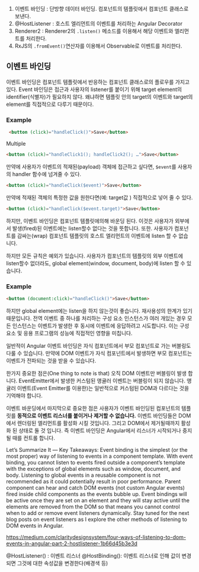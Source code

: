 1. 이벤트 바인딩 : 단방향 데이터 바인딩. 컴포넌트의 템플릿에서 컴포넌트 클래스로 보낸다.
2. @HostListener : 호스트 엘리먼트의 이벤트를 처리하는 Angular Decorator
3. Renderer2 : Renderer2의 `.listen()` 메소드를 이용해서 해당 이벤트와 엘리먼트를 처리한다.
4. RxJS의 `.fromEvent()`연산자를 이용해서 Observable로 이벤트를 처리한다.

## 이벤트 바인딩
이벤트 바인딩은 컴포넌트 템플릿에서 반응하는 컴포넌트 클래스로의 플로우를 가지고 있다.
Event 바인딩은 접근과 사용자의 listener를 붙이기 위해 target element의 identifier(식별자)가 필요하지 않다.
왜냐하면 템플릿 안의 target의 이벤트와 target의 element를 직접적으로 다루기 때문이다.

### Example
```html
 <button (click)="handleClick()">Save</button>
 ```

Multiple
```html
<button (click)="handleClick1(); handleClick2(); …">Save</button>
```

만약에 사용자가 이벤트의 적재된(payload) 객체에 접근하고 싶다면, `$event`를 사용자의 handler 함수에 넘겨줄 수 있다. 
```html
<button (click)="handleClick($event)">Save</button>
```
만약에 적재된 객체의 특정한 값을 원한다면(예: target값 ) 직접적으로 넣어 줄 수 있다.
```html
<button (click)="handleClick($event.target)">Save</button>
```

하지만, 이벤트 바인딩은 컴포넌트 템플릿에의해 바운딩 된다. 이것은 사용자가 외부에서 발생(fired)된 이벤트에는 listen할수 없다는 것을 뜻합니다.
또한. 사용자가 컴포넌트를 감싸는(wrap) 컴포넌트 템플릿의 호스트 엘리먼트의 이벤트에 listen 할 수 없습니다.

하지만 모든 규칙은 예외가 있습니다. 사용자가 컴포넌트의 템플릿의 외부 이벤트에 listen할수 없더라도, global element(window, document, body)에 listen 할 수 있습니다.

### Example
```html
<button (document:click)="handleClick()">Save</button>
```
하지만 global element에는 listen을 하지 않는것이 좋습니다. 재사용성의 한계가 있기 때문입니다.
전역 이벤트 중 하나를 처리하는 구성 요소 인스턴스가 여러 개있는 경우 모든 인스턴스는 이벤트가 발생한 후 동시에 이벤트에 응답하려고 시도합니다. 
이는 구성 요소 및 응용 프로그램의 성능에 직접적인 영향을 미칩니다.

일반적이 Angular 이벤트 바인딩은 자식 컴포넌트에서 부모 컴포넌트로 가는 버블링도 다룰 수 있습니다.
만약에 DOM 이벤트가 자식 컴포넌트에서 발생하면 부모 컴포넌트는 이벤트가 전파되는 것을 받을 수 있습니다.

한가지 중요한 점은(One thing to note is that) 오직 DOM 이벤트만 버블링이 발생 합니다.
EventEmitter에서 발생한 커스텀된 앵귤러 이벤트는 버블링이 되지 않습니다.
앵귤러 이벤트(Event Emitter를 이용한)는 일반적으로 커스텀된 DOM과 다르다는 것을 기억해야 합니다.

이벤트 바운딩에서 마지막으로 중요한 점은 사용자가 이벤트 바인딩된 컴포넌트의 템플릿를 **동적으로 이벤트 리스너를 붙이거나 제거할 수 없습니다.** 
이벤트 바인딩들은 DOM에서 렌더링된 엘리먼트를 활성화 시킬 것입니다. 그리고 DOM에서 제거될때까지 활성화 된 상태로 둘 것 입니다.
즉 이벤트 바인딩은 Angular에서 리스너가 시작되거나 중지될 때를 컨트롤 합니다.

Let’s Summarize It — Key Takeaways:
Event binding is the simplest (or the most proper) way of listening to events in a component template.
With event binding, you cannot listen to events fired outside a component’s template with the exceptions of global elements such as window, document, and body.
Listening to global events in a reusable component is not recommended as it could potentially result in poor performance.
Parent component can hear and catch DOM events (not custom Angular events) fired inside child components as the events bubble up.
Event bindings will be active once they are set on an element and they will stay active until the elements are removed from the DOM so that means you cannot control when to add or remove event listeners dynamically.
Stay tuned for the next blog posts on event listeners as I explore the other methods of listening to DOM events in Angular.



https://medium.com/claritydesignsystem/four-ways-of-listening-to-dom-events-in-angular-part-2-hostlistener-1b66d45b3e3d

@HostListener() : 이벤트 리스너
@HostBinding(): 이벤트 리스너로 인해 값이 변경되면 그것에 대한 속성값을 변경한다(배경색 등)
